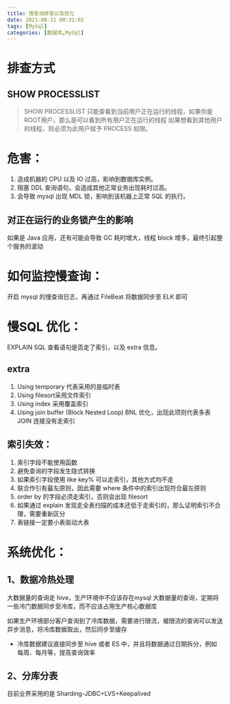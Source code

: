 ```yaml
---
title: 慢查询排查以及优化
date: 2021-08-31 00:31:02
tags: [MySql]
categories: [数据库,MySql]
---
```

# 排查方式
## SHOW PROCESSLIST
> SHOW PROCESSLIST 只能查看到当前用户正在运行的线程，如果你是ROOT用户，那么是可以看到所有用户正在运行的线程
如果想看到其他用户的线程，则必须为此用户赋予 PROCESS 权限。
 
# 危害：

1. 造成机器的 CPU 以及 IO 过高，影响到数据库实例。
2. 阻塞 DDL 查询语句，会造成其他正常业务出现耗时过高。
3. 会导致 mysql 出现 MDL 锁，影响到该机器上正常 SQL 的执行。

## 对正在运行的业务锁产生的影响
如果是 Java 应用，还有可能会导致 GC 耗时增大，线程 block 增多，最终引起整个服务的波动

# 如何监控慢查询：

开启 mysql 的慢查询日志，再通过 FileBeat 将数据同步至 ELK 即可

# 慢SQL 优化：
EXPLAIN SQL 查看语句是否走了索引，以及 extra 信息。

## extra
1. Using temporary 代表采用的是临时表
2. Using filesort采用文件索引
3. Using index 采用覆盖索引
4. Using join buffer (Block Nested Loop) BNL 优化，出现此项则代表多表 JOIN 连接没有走索引

## 索引失效：

1. 索引字段不能使用函数
2. 避免查询的字段发生隐式转换
3. 如果索引字段使用 like key% 可以走索引，其他方式均不走
4. 联合作引有最左原则，因此需要 where 条件中的索引出现符合最左原则
5. order by 的字段必须走索引，否则会出现 filesort
6. 如果通过 explain 发现走全表扫描的成本还低于走索引的，那么证明索引不合理，需要重新区分
7. 表链接一定要小表驱动大表

# 系统优化：

## 1、数据冷热处理

大数据量的查询走 hive，生产环境中不应该存在mysql 大数据量的查询，定期将一些冷门数据同步至冷库，而不应该占用生产核心数据库

如果生产环境部分客户查询到了冷库数据，需要进行限流，被限流的查询可以发送异步消息，将冷库数据取出，然后同步至缓存

- 冷库数据建议直接同步至 hive 或者 ES 中，并且将数据通过日期拆分，例如 每周、每月等，提高查询效率

## 2、分库分表

目前业界采用的是 Sharding-JDBC+LVS+Keepalived